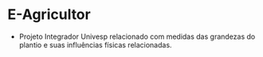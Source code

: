 # E-Agricultor
- Projeto Integrador Univesp relacionado com medidas das grandezas do plantio e suas influências físicas relacionadas.
